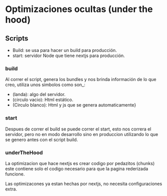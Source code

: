 # Optimizaciones ocultas (under the hood)

## Scripts

* Build: se usa para hacer un build para producción.
* start: servidor Node que tiene nextjs para producción.

### build

Al correr el script, genera los bundles y nos brinda información de lo que creo, utiliza unos simbolos como son_:
* (landa): algo del servidor.
* (circulo vacio): Html estático.
* (Circulo blanco): Html y js que se genera automaticamente}

### start

Despues de correr el build se puede correr el start, esto nos correra el servidor, pero no en modo desarrollo sino en produccion utilizando lo que se genero antes con el script build.

### underTheHood

La optimizacion que hace nextjs es crear codigo por pedazitos (chunks) este contiene solo el codigo necesario para que la pagina rederizada funcione.

Las optimizacones ya estan hechas por nextjs, no necesita configuraciones extra.